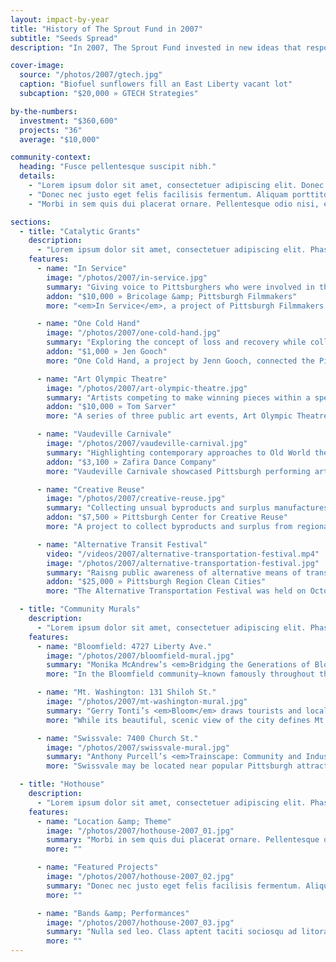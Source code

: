 ```yaml
---
layout: impact-by-year
title: "History of The Sprout Fund in 2007"
subtitle: "Seeds Spread"
description: "In 2007, The Sprout Fund invested in new ideas that responded to community requests for proposals and travelled across the region to cultivate projects in celebration of Pittsburgh’s 250th anniversary."

cover-image:
  source: "/photos/2007/gtech.jpg"
  caption: "Biofuel sunflowers fill an East Liberty vacant lot"
  subcaption: "$20,000 » GTECH Strategies"

by-the-numbers:
  investment: "$360,600"
  projects: "36"
  average: "$10,000"

community-context:
  heading: "Fusce pellentesque suscipit nibh."
  details:
    - "Lorem ipsum dolor sit amet, consectetuer adipiscing elit. Donec odio. Quisque volutpat mattis eros. Nullam malesuada erat ut turpis. Suspendisse urna nibh, viverra non, semper suscipit, posuere a, pede."
    - "Donec nec justo eget felis facilisis fermentum. Aliquam porttitor mauris sit amet orci. Aenean dignissim pellentesque felis."
    - "Morbi in sem quis dui placerat ornare. Pellentesque odio nisi, euismod in, pharetra a, ultricies in, diam. Sed arcu. Cras consequat."

sections:
  - title: "Catalytic Grants"
    description:
      - "Lorem ipsum dolor sit amet, consectetuer adipiscing elit. Phasellus hendrerit. Pellentesque aliquet nibh nec urna. In nisi neque, aliquet vel, dapibus id, mattis vel, nisi. Sed pretium, ligula sollicitudin laoreet viverra, tortor libero sodales leo, eget blandit nunc tortor eu nibh."
    features:
      - name: "In Service"
        image: "/photos/2007/in-service.jpg"
        summary: "Giving voice to Pittsburghers who were involved in the Iraq war: from soldiers to government officials to war correspondents."
        addon: "$10,000 » Bricolage &amp; Pittsburgh Filmmakers"
        more: "<em>In Service</em>, a project of Pittsburgh Filmmakers and Bricolage Theatre Company, is a multimedia performance and film project, combining live performance, projected video, and still images to recreate the first-hand experiences of men and women serving in the Iraq War as soldiers, government officials, and war correspondents. In a community theater setting at the downtown Harris Theatre, native Pittsburghers recount their personal war narratives, telling the stories of how world events shape our city and its people, and how our world is changed, too, by people here at home. Also part of the project, a gallery of photography is on display at the Melwood Screening Room, featuring the work of local photographers reflecting on the war, complementing stories with striking imagery and creating a complete, powerful, emotional experience."

      - name: "One Cold Hand"
        image: "/photos/2007/one-cold-hand.jpg"
        summary: "Exploring the concept of loss and recovery while collecting lost gloves all over Pittsburgh and even reuniting some with their rightful owners."
        addon: "$1,000 » Jen Gooch"
        more: "One Cold Hand, a project by Jenn Gooch, connected the Pittsburgh community by focusing on one common, but unfortunate, event—the loss of a glove. Centered around the website Onecoldhand.com, the project magnified and explored the concept of loss, while also collecting and saving gloves lost throughout the city in the chance that they may be found again, creating a representative emblem of hope and community. Over the course of a winter, One Cold Hand collected 450 gloves and returned more than a dozen to their owners. The project was covered in over 145 media outlets worldwide through the Associated Press, including the New York Times and BBC Radio London, and locally in the Pittsburgh Post-Gazette, Tribune Review, and on KDKA television news."

      - name: "Art Olympic Theatre"
        image: "/photos/2007/art-olympic-theatre.jpg"
        summary: "Artists competing to make winning pieces within a specific period of time. Equal parts gallery opening, sporting event, and theatrical performance!"
        addon: "$10,000 » Tom Sarver"
        more: "A series of three public art events, Art Olympic Theatre invited local and visiting artists to compete in a variety of themes and artistic mediums and make winning pieces of art within a specific period of time. Equal parts gallery opening, sporting event, and theatrical performance, each event helped make art more accessible to a wider community through a uniquely engaging program."

      - name: "Vaudeville Carnivale"
        image: "/photos/2007/vaudeville-carnival.jpg"
        summary: "Highlighting contemporary approaches to Old World theater inspired by vaudeville, burlesque, gypsy carnivals, variety shows, and circuses."
        addon: "$3,100 » Zafira Dance Company"
        more: "Vaudeville Carnivale showcased Pittsburgh performing artists at the Kelly-Strayhorn Theater in a festival-like atmosphere to highlight contemporary approaches to Old World theater. The Zafira Dance Company, a troupe inspired by vaudeville, burlesque, variety shows, and circuses, transformed the lobby and auditorium of the Kelly-Strayhorn Theatre into a gypsy carnival atmosphere with food, vendors, and performances."

      - name: "Creative Reuse"
        image: "/photos/2007/creative-reuse.jpg"
        summary: "Collecting unsual byproducts and surplus manufactures to sell to the public and host hands-on creativity and making events."
        addon: "$7,500 » Pittsburgh Center for Creative Reuse"
        more: "A project to collect byproducts and surplus from regional manufacturers and other businesses, Creative Reuse Pittsburgh operated a center where the materials could be sold to the public. The organization provided new options for handling commercial waste materials, created opportunities to learn about and contribute to environmental stewardship, and offered hands-on public creativity events to infuse new energy into Pittsburgh’s communities and organizations."

      - name: "Alternative Transit Festival"
        video: "/videos/2007/alternative-transportation-festival.mp4"
        image: "/photos/2007/alternative-transportation-festival.jpg"
        summary: "Raisng public awareness of alternative means of transportation and advocating for the use of public transportation, car-sharing, alternative fuels, and human-powered vehicles."
        addon: "$25,000 » Pittsburgh Region Clean Cities"
        more: "The Alternative Transportation Festival was held on October 5th, 2007 in Market Square Downtown, the Southside Works, and Oakland’s Schenley Plaza. Taking on a life of its own, the project partners represented the bulk of activity in the transportation field in Pittsburgh. Led by Pittsburgh Region Clean Cities, Steel City Biofuels, Bike Pittsburgh, and Restorative Events, LLC., the festival directly engaged a variety of participant audiences including the Downtown workforce, Oakland’s student population, and shoppers and visitors in the Southside Works and nearby river walk area. A mix of fun and excitement, education and advocacy, and discussion and demonstration, the Alternative Transportation Festival presented the current trends and emerging innovations happening right now, in Pittsburgh to new audiences."

  - title: "Community Murals"
    description:
      - "Lorem ipsum dolor sit amet, consectetuer adipiscing elit. Phasellus hendrerit. Pellentesque aliquet nibh nec urna. In nisi neque, aliquet vel, dapibus id, mattis vel, nisi. Sed pretium, ligula sollicitudin laoreet viverra, tortor libero sodales leo, eget blandit nunc tortor eu nibh."
    features:
      - name: "Bloomfield: 4727 Liberty Ave."
        image: "/photos/2007/bloomfield-mural.jpg"
        summary: "Monika McAndrew’s <em>Bridging the Generations of Bloomfield</em> showcases old and new residents of Pittsburgh’s “Little Italy” on the side of an iconic neighborhood drug store."
        more: "In the Bloomfield community—known famously throughout the city as “Pittsburgh’s Little Italy,”—there’s a lot to celebrate: a thriving business district with Italian-themed shops and restaurants, a rich multicultural history, and the “Little Italy Days” street fair that began in 2002 and draws an approximate 20,000 attendees annually. Artist Monika McAndrew festively combines all of these elements in her Bloomfield mural by depicting a parade from the community’s past to present. The background consists of a true-to-life streetscape, complete with the area’s most iconic piece of architecture, the Bloomfield Bridge. George Washington and his men bring up the rear of the parade, harkening back to the area’s Revolutionary War era roots, when Washington provided its namesake by describing it as a “field of many blooms.” Next to take up the path are pairs of traditionally clothed immigrants, representing the waves of different ethnicities settling in the area. Finally, a present-day grandfather and granddaughter lead the parade and suggest the community’s multi-generational appeal today. The entire scene is framed by the outstretched hands of a romantic couple fit for classic Italian cinema, warmed by the glow of the sunset color palette chosen by McAndrew. Whatever brings you to the area next—be it a romantic dinner date, an ethnic festival, or a mid-day errand—make sure to include viewing this mural in your next Bloomfield experience!"

      - name: "Mt. Washington: 131 Shiloh St."
        image: "/photos/2007/mt-washington-mural.jpg"
        summary: "Gerry Tonti’s <em>Bloom</em> draws tourists and locals away from the majestic Grandview Overlook and into the heart of the business district in Mt. Washington."
        more: "While its beautiful, scenic view of the city defines Mt. Washington for most Pittsburgh residents, the area also holds local treasures that may come as a surprise to those who don’t live there. Shiloh Street is home to restaurants, shops, and a beautiful city park, but visitors to Mt. Washington rarely tread past the overlook area on Grandview Avenue. Residents of Mt. Washington saw a Sprout mural as an opportunity to not only make a beautiful contribution to their community, but also entice visitors to discover its full potential by venturing onto Shiloh Street. With this intention in mind, artist Gerry Tonti created a design with a focus on the wall’s upper-right-hand corner—the portion of the building that can be seen from Grandview Avenue—to draw viewers further into the community. For the scene itself, community members wanted a visually pleasing design that would reflect the idyllic calm of an evening spent gazing at the city skyline. The mural’s skillfully painted, delicate cherry blossoms and serene blue hues help to create this soothing feeling. Now, Mt. Washington residents and visitors alike can make a leisurely walk past this mural and onto Shiloh Street part of their relaxation routine."

      - name: "Swissvale: 7400 Church St."
        image: "/photos/2007/swissvale-mural.jpg"
        summary: "Anthony Purcell’s <em>Trainscape: Community and Industry</em> echoes Swissvale’s railroad heritage while showing the contemporary neighborhood in bright, vivid colors."
        more: "Swissvale may be located near popular Pittsburgh attractions like Kennywood Park and the Waterfront shopping district, but beautiful, residential area has an identity all its own, with many local businesses and resources.  Artist Anthony Purcell was challenged to come up with a design that would fit a very long, low wall for his 2007 mural in the heart of this unique area. Fortunately, he discovered that one critical piece of Swissvale’s history fit this shape perfectly: a train. Famous Pittsburgh entrepreneur George Westinghouse founded railroad equipment supplier Union Switch and Signal Company in Swissvale in the late 19th century. Westinghouse’s company employed many Swissvale residents, and proved to be an important part of the community’s development. While these historic roots provide the background for the iconic engine in the mural, Purcell also used a cartoonish style and bright color palette to transition into Swissvale’s present. The pleasant, rolling hills and houses on the right side of the mural represent the community today, with its abundance of green space and picturesque homes. Purcell’s mural, too, has become a distinct part of this striking landscape."

  - title: "Hothouse"
    description:
      - "Lorem ipsum dolor sit amet, consectetuer adipiscing elit. Phasellus hendrerit. Pellentesque aliquet nibh nec urna. In nisi neque, aliquet vel, dapibus id, mattis vel, nisi. Sed pretium, ligula sollicitudin laoreet viverra, tortor libero sodales leo, eget blandit nunc tortor eu nibh."
    features:
      - name: "Location &amp; Theme"
        image: "/photos/2007/hothouse-2007_01.jpg"
        summary: "Morbi in sem quis dui placerat ornare. Pellentesque odio nisi, euismod in, pharetra a, ultricies in, diam. Sed arcu. Cras consequat."
        more: ""

      - name: "Featured Projects"
        image: "/photos/2007/hothouse-2007_02.jpg"
        summary: "Donec nec justo eget felis facilisis fermentum. Aliquam porttitor mauris sit amet orci. Aenean dignissim pellentesque felis."
        more: ""

      - name: "Bands &amp; Performances"
        image: "/photos/2007/hothouse-2007_03.jpg"
        summary: "Nulla sed leo. Class aptent taciti sociosqu ad litora torquent per conubia nostra, per inceptos himenaeos."
        more: ""
---
```


